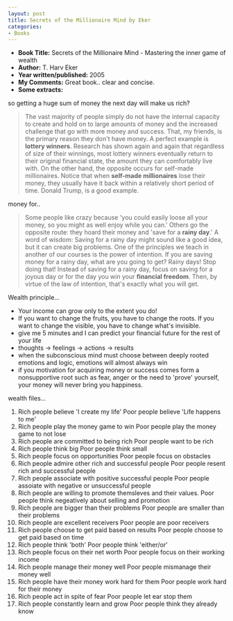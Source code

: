 ```yaml
---
layout: post
title: Secrets of the Millionaire Mind by Eker
categories:
- Books
---
```


- **Book Title:** Secrets of the Millionaire Mind - Mastering the inner game of wealth
- **Author:** T. Harv Eker
- **Year written/published:** 2005
- **My Comments:** Great book.. clear and concise.
- **Some extracts:**

so getting a huge sum of money the next day will make us rich?

> The vast majority of people simply do not have the internal capacity to create and hold on to large amounts of money and the increased challenge that go with more money and success. That, my friends, is the primary reason they don't have money. A perfect example is **lottery winners**. Research has shown again and again that regardless of size of their winnings, most lottery winners eventually return to their original financial state, the amount they can comfortably live with. On the other hand, the opposite occurs for self-made millionaires. Notice that when **self-made millionaires** lose their money, they usually have it back within a relatively short period of time. Donald Trump, is a good example.

money for..

> Some people like crazy because 'you could easily loose all your money, so you might as well enjoy while you can.' Others go the opposite route: they hoard their money and 'save for a **rainy day**.' A word of wisdom: Saving for a rainy day might sound like a good idea, but it can create big problems. One of the principles we teach in another of our courses is the power of intention. If you are saving money for a rainy day, what are you going to get? Rainy days! Stop doing that! Instead of saving for a rainy day, focus on saving for a joyous day or for the day you win your **financial freedom**. Then, by virtue of the law of intention, that's exactly what you will get.

Wealth principle...

- Your income can grow only to the extent you do!
- If you want to change the fruits, you have to change the roots. If you want to change the visible, you have to change what's invisible.
- give me 5 minutes and I can predict your financial future for the rest of your life
- thoughts -> feelings -> actions -> results
- when the subconscious mind must choose between deeply rooted emotions and logic, emotions will almost always win
- if you motivation for acquiring money or success comes form a nonsupportive root such as fear, anger or the need to 'prove' yourself, your money will never bring you happiness.

wealth files...

1. Rich people believe 'I create my life' Poor people believe 'Life happens to me'
2. Rich people play the money game to win Poor people play the money game to not lose
3. Rich people are committed to being rich Poor people want to be rich
4. Rich people think big Poor people think small
5. Rich people focus on opportunities Poor people focus on obstacles
6. Rich people admire other rich and successful people Poor people resent rich and successful people
7. Rich people associate with positive successful people Poor people assoiate with negative or unsuccessful people
8. Rich people are willing to promote themsleves and their values. Poor people think negeatively about selling and promotion
9. Rich people are bigger than their problems Poor people are smaller than their problems
10. Rich people are excellent receivers Poor people are poor receivers
11. Rich people choose to get paid based on results Poor people choose to get paid based on time
12. Rich people think 'both' Poor people think 'either/or'
13. Rich people focus on their net worth Poor people focus on their working income
14. Rich people manage their money well Poor people mismanage their money well
15. Rich people have their money work hard for them Poor people work hard for their money
16. Rich people act in spite of fear Poor people let ear stop them
17. Rich people constantly learn and grow Poor people think they already know

